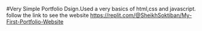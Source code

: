 #Very Simple Portfolio Dsign.Used a very basics of html,css and javascript.
follow the link to see the website https://replit.com/@SheikhSoktiban/My-First-Portfolio-Website

